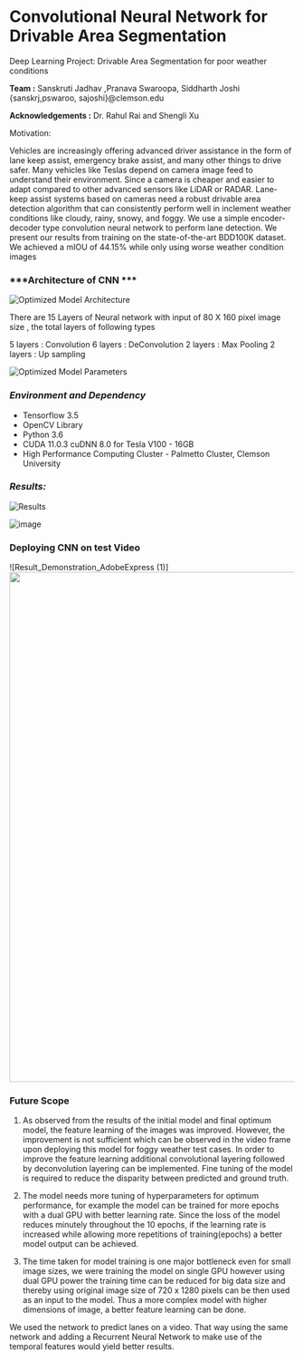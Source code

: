 # Convolutional Neural Network for Drivable Area Segmentation

Deep Learning Project: Drivable Area Segmentation for poor weather conditions

**Team :**  Sanskruti Jadhav ,Pranava Swaroopa, Siddharth Joshi
{sanskrj,pswaroo, sajoshi}@clemson.edu

**Acknowledgements :** Dr. Rahul Rai and Shengli Xu 

Motivation:

Vehicles are increasingly offering advanced driver assistance in the form of lane keep assist, emergency
brake assist, and many other things to drive safer. Many vehicles like Teslas depend on camera image
feed to understand their environment. Since a camera is cheaper and easier to adapt compared to
other advanced sensors like LiDAR or RADAR. Lane-keep assist systems based on cameras need
a robust drivable area detection algorithm that can consistently perform well in inclement weather
conditions like cloudy, rainy, snowy, and foggy. We use a simple encoder-decoder type convolution
neural network to perform lane detection. We present our results from training on the state-of-the-art
BDD100K dataset. We achieved a mIOU of 44.15% while only using worse weather condition
images

### ***Architecture of CNN ***

![Optimized Model Architecture](https://user-images.githubusercontent.com/64002247/194716904-686d1cf7-de94-4893-a9b6-8e16d0168f55.png)


There are 15 Layers of Neural network with input of 80 X 160 pixel image size , the total layers of following types

5 layers : Convolution
6 layers : DeConvolution
2 layers : Max Pooling
2 layers : Up sampling 


![Optimized Model Parameters](https://user-images.githubusercontent.com/64002247/194716806-b06cd156-db33-4531-b987-cd977d310270.png)


### ***Environment and Dependency***
* Tensorflow 3.5
* OpenCV Library
* Python 3.6
* CUDA 11.0.3 cuDNN 8.0 for Tesla V100 - 16GB
* High Performance Computing Cluster - Palmetto Cluster, Clemson University

### ***Results:***

![Results](https://user-images.githubusercontent.com/64002247/194717008-4e1bd9a2-31e1-45d1-bfe9-5455ef694ffa.png)


![image](https://user-images.githubusercontent.com/64002247/194717032-cd7fcab5-2b41-4290-9b3a-a8adbb6a1503.png)


### Deploying CNN on test Video 


![Result_Demonstration_AdobeExpress (1)]<img src ="https://user-images.githubusercontent.com/64002247/194719484-e89b420f-1b04-4b22-891d-5f0ece5f8b39.gif" width="1600" height = "900">



### Future Scope 

1. As observed from the results of the initial model and final optimum model, the feature learning of the
images was improved. However, the improvement is not sufficient which can be observed in the video frame
upon deploying this model for foggy weather test cases. In order to improve the feature learning additional
convolutional layering followed by deconvolution layering can be implemented. Fine tuning of the model is
required to reduce the disparity between predicted and ground truth.

2. The model needs more tuning of hyperparameters for optimum performance, for example the model can be
trained for more epochs with a dual GPU with better learning rate. Since the loss of the model reduces minutely
throughout the 10 epochs, if the learning rate is increased while allowing more repetitions of training(epochs)
a better model output can be achieved.

3. The time taken for model training is one major bottleneck even for small image sizes, we were training the
model on single GPU however using dual GPU power the training time can be reduced for big data size and
thereby using original image size of 720 x 1280 pixels can be then used as an input to the model. Thus a more
complex model with higher dimensions of image, a better feature learning can be done.

We used the network to predict lanes on a video. That way using the same network and adding a Recurrent
Neural Network to make use of the temporal features would yield better results.
